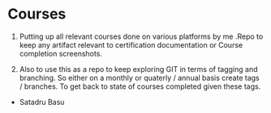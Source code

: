# Courses

1. Putting up all relevant courses done on various platforms by me .Repo to keep any artifact relevant to certification documentation or Course completion screenshots.

2. Also to use this as a repo to keep exploring GIT in terms of tagging and branching.
   So either on a monthly or quaterly / annual basis create tags / branches.
   To get back to state of courses completed given these tags.
   
- Satadru Basu



